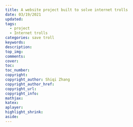 ```yaml
---
title: A website project built to solve internet trolls
date: 03/19/2021
updated: 
tags: 
  - project
  - Internet trolls
categories: save troll
keywords: 
description: 
top_img: 
comments: 
cover: 
toc: 
toc_number: 
copyright:
copyright_author: Shiqi Zhang
copyright_author_href:
copyright_url:
copyright_info:
mathjax:
katex:
aplayer:
highlight_shrink:
aside:
---
```


